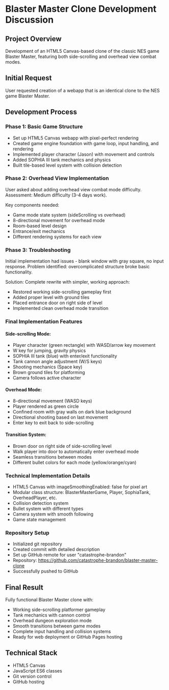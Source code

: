 # Blaster Master Clone Development Discussion

## Project Overview
Development of an HTML5 Canvas-based clone of the classic NES game Blaster Master, featuring both side-scrolling and overhead view combat modes.

## Initial Request
User requested creation of a webapp that is an identical clone to the NES game Blaster Master.

## Development Process

### Phase 1: Basic Game Structure
- Set up HTML5 Canvas webapp with pixel-perfect rendering
- Created game engine foundation with game loop, input handling, and rendering
- Implemented player character (Jason) with movement and controls
- Added SOPHIA III tank mechanics and physics
- Built tile-based level system with collision detection

### Phase 2: Overhead View Implementation
User asked about adding overhead view combat mode difficulty. Assessment: Medium difficulty (3-4 days work).

Key components needed:
- Game mode state system (sideScrolling vs overhead)
- 8-directional movement for overhead mode
- Room-based level design
- Entrance/exit mechanics
- Different rendering systems for each view

### Phase 3: Troubleshooting
Initial implementation had issues - blank window with gray square, no input response. Problem identified: overcomplicated structure broke basic functionality.

Solution: Complete rewrite with simpler, working approach:
- Restored working side-scrolling gameplay first
- Added proper level with ground tiles
- Placed entrance door on right side of level
- Implemented clean overhead mode transition

### Final Implementation Features

#### Side-scrolling Mode:
- Player character (green rectangle) with WASD/arrow key movement
- W key for jumping, gravity physics
- SOPHIA III tank (blue) with enter/exit functionality
- Tank cannon angle adjustment (W/S keys)
- Shooting mechanics (Space key)
- Brown ground tiles for platforming
- Camera follows active character

#### Overhead Mode:
- 8-directional movement (WASD keys)
- Player rendered as green circle
- Confined room with gray walls on dark blue background
- Directional shooting based on last movement
- Enter key to exit back to side-scrolling

#### Transition System:
- Brown door on right side of side-scrolling level
- Walk player into door to automatically enter overhead mode
- Seamless transitions between modes
- Different bullet colors for each mode (yellow/orange/cyan)

### Technical Implementation Details
- HTML5 Canvas with imageSmoothingEnabled: false for pixel art
- Modular class structure: BlasterMasterGame, Player, SophiaTank, OverheadPlayer, etc.
- Collision detection system
- Bullet system with different types
- Camera system with smooth following
- Game state management

### Repository Setup
- Initialized git repository
- Created commit with detailed description
- Set up GitHub remote for user "catastrophe-brandon"
- Repository: https://github.com/catastrophe-brandon/blaster-master-clone
- Successfully pushed to GitHub

## Final Result
Fully functional Blaster Master clone with:
- Working side-scrolling platformer gameplay
- Tank mechanics with cannon control
- Overhead dungeon exploration mode
- Smooth transitions between game modes
- Complete input handling and collision systems
- Ready for web deployment or GitHub Pages hosting

## Technical Stack
- HTML5 Canvas
- JavaScript ES6 classes
- Git version control
- GitHub hosting